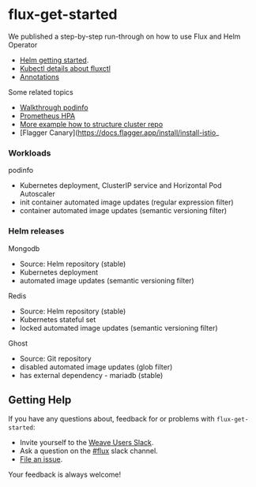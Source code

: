 # flux-get-started

We published a step-by-step run-through on how to use Flux and Helm Operator
* [Helm getting started](https://github.com/weaveworks/flux/blob/master/site/helm-get-started.md).
* [Kubectl details about fluxctl](https://github.com/weaveworks/flux/blob/master/site/fluxctl.md)
* [Annotations](https://github.com/weaveworks/flux/blob/master/site/annotations-tutorial.md)

Some related topics 
* [Walkthrough podinfo](https://github.com/stefanprodan/k8s-podinfo/blob/master/docs/1-deploy.md)
* [Prometheus HPA](https://github.com/stefanprodan/k8s-prom-hpa)
* [More example how to structure cluster repo](https://github.com/stefanprodan/gitops-helm/)
* [Flagger Canary](https://docs.flagger.app/install/install-istio_
### Workloads

podinfo
* Kubernetes deployment, ClusterIP service and Horizontal Pod Autoscaler
* init container automated image updates (regular expression filter)
* container automated image updates (semantic versioning filter)

### Helm releases

Mongodb
* Source: Helm repository (stable)
* Kubernetes deployment
* automated image updates (semantic versioning filter)

Redis
* Source: Helm repository (stable)
* Kubernetes stateful set 
* locked automated image updates (semantic versioning filter)

Ghost
* Source: Git repository
* disabled automated image updates (glob filter)
* has external dependency - mariadb (stable)

## <a name="help"></a>Getting Help

If you have any questions about, feedback for or problems with `flux-get-started`:

- Invite yourself to the <a href="https://slack.weave.works/" target="_blank">Weave Users Slack</a>.
- Ask a question on the [#flux](https://weave-community.slack.com/messages/flux/) slack channel.
- [File an issue](https://github.com/weaveworks/flux-get-started/issues/new).

Your feedback is always welcome!
